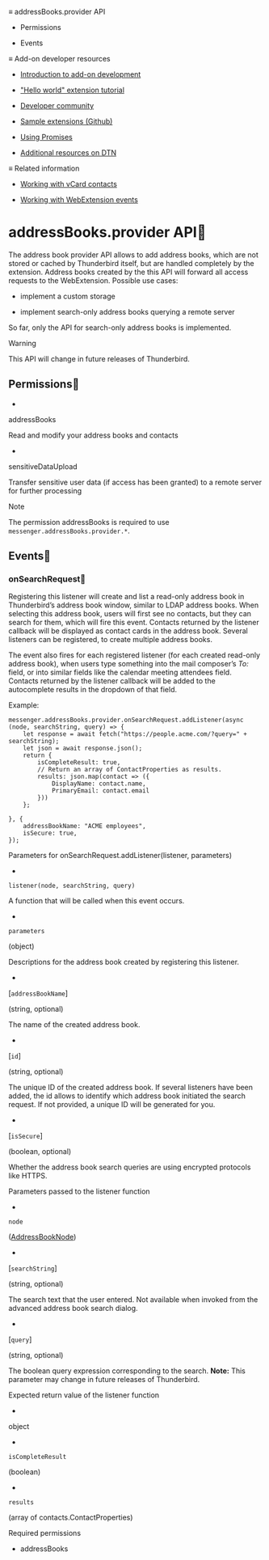 ≡ addressBooks.provider API

  * Permissions

  * Events

≡ Add-on developer resources

  * [Introduction to add-on development](https://developer.thunderbird.net/add-ons/about-add-ons)

  * ["Hello world" extension tutorial](https://developer.thunderbird.net/add-ons/hello-world-add-on)

  * [Developer community](https://developer.thunderbird.net/add-ons/community)

  * [Sample extensions (Github)](https://github.com/thunderbird/sample-extensions)

  * [Using Promises](https://developer.mozilla.org/en-US/docs/Web/JavaScript/Guide/Using_promises)

  * [Additional resources on DTN](https://developer.thunderbird.net/add-ons/resources)

≡ Related information

  * [Working with vCard contacts](examples/vcard.html)

  * [Working with WebExtension events](examples/eventListeners.html)

# addressBooks.provider API

The address book provider API allows to add address books, which are not
stored or cached by Thunderbird itself, but are handled completely by the
extension. Address books created by the this API will forward all access
requests to the WebExtension. Possible use cases:

  * implement a custom storage

  * implement search-only address books querying a remote server

So far, only the API for search-only address books is implemented.

Warning

This API will change in future releases of Thunderbird.

## Permissions

  * 

addressBooks

Read and modify your address books and contacts

  * 

sensitiveDataUpload

Transfer sensitive user data (if access has been granted) to a remote server
for further processing

Note

The permission addressBooks is required to use
`messenger.addressBooks.provider.*`.

## Events

### onSearchRequest

Registering this listener will create and list a read-only address book in
Thunderbird’s address book window, similar to LDAP address books. When
selecting this address book, users will first see no contacts, but they can
search for them, which will fire this event. Contacts returned by the listener
callback will be displayed as contact cards in the address book. Several
listeners can be registered, to create multiple address books.

The event also fires for each registered listener (for each created read-only
address book), when users type something into the mail composer’s _To:_ field,
or into similar fields like the calendar meeting attendees field. Contacts
returned by the listener callback will be added to the autocomplete results in
the dropdown of that field.

Example:

    
    
    messenger.addressBooks.provider.onSearchRequest.addListener(async (node, searchString, query) => {
        let response = await fetch("https://people.acme.com/?query=" + searchString);
        let json = await response.json();
        return {
            isCompleteResult: true,
            // Return an array of ContactProperties as results.
            results: json.map(contact => ({
                DisplayName: contact.name,
                PrimaryEmail: contact.email
            }))
        };
        
    }, {
        addressBookName: "ACME employees",
        isSecure: true,
    });
    

Parameters for onSearchRequest.addListener(listener, parameters)

  * 

`listener(node, searchString, query)`

A function that will be called when this event occurs.

  * 

`parameters`

(object)

Descriptions for the address book created by registering this listener.

  * 

[`addressBookName`]

(string, optional)

The name of the created address book.

  * 

[`id`]

(string, optional)

The unique ID of the created address book. If several listeners have been
added, the id allows to identify which address book initiated the search
request. If not provided, a unique ID will be generated for you.

  * 

[`isSecure`]

(boolean, optional)

Whether the address book search queries are using encrypted protocols like
HTTPS.

Parameters passed to the listener function

  * 

`node`

([AddressBookNode](addressBooks.html#addressbooks-addressbooknode))

  * 

[`searchString`]

(string, optional)

The search text that the user entered. Not available when invoked from the
advanced address book search dialog.

  * 

[`query`]

(string, optional)

The boolean query expression corresponding to the search. **Note:** This
parameter may change in future releases of Thunderbird.

Expected return value of the listener function

  * 

object

  * 

`isCompleteResult`

(boolean)

  * 

`results`

(array of contacts.ContactProperties)

Required permissions

  * addressBooks

